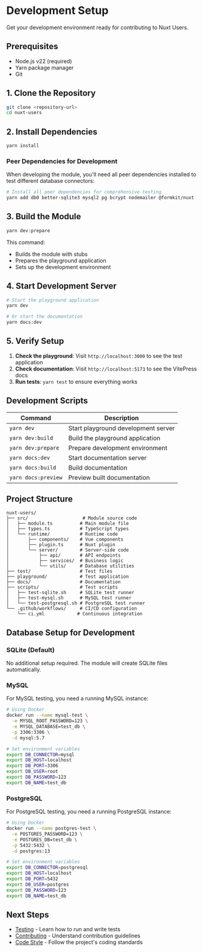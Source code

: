 # Development Setup

Get your development environment ready for contributing to Nuxt Users.

## Prerequisites

- Node.js v22 (required)
- Yarn package manager
- Git

## 1. Clone the Repository

```bash
git clone <repository-url>
cd nuxt-users
```

## 2. Install Dependencies

```bash
yarn install
```

### Peer Dependencies for Development

When developing the module, you'll need all peer dependencies installed to test different database connectors:

```bash
# Install all peer dependencies for comprehensive testing
yarn add db0 better-sqlite3 mysql2 pg bcrypt nodemailer @formkit/nuxt
```

## 3. Build the Module

```bash
yarn dev:prepare
```

This command:
- Builds the module with stubs
- Prepares the playground application
- Sets up the development environment

## 4. Start Development Server

```bash
# Start the playground application
yarn dev

# Or start the documentation
yarn docs:dev
```

## 5. Verify Setup

1. **Check the playground**: Visit `http://localhost:3000` to see the test application
2. **Check documentation**: Visit `http://localhost:5173` to see the VitePress docs
3. **Run tests**: `yarn test` to ensure everything works

## Development Scripts

| Command | Description |
|---------|-------------|
| `yarn dev` | Start playground development server |
| `yarn dev:build` | Build the playground application |
| `yarn dev:prepare` | Prepare development environment |
| `yarn docs:dev` | Start documentation server |
| `yarn docs:build` | Build documentation |
| `yarn docs:preview` | Preview built documentation |

## Project Structure

```
nuxt-users/
├── src/                    # Module source code
│   ├── module.ts          # Main module file
│   ├── types.ts           # TypeScript types
│   └── runtime/           # Runtime code
│       ├── components/    # Vue components
│       ├── plugin.ts      # Nuxt plugin
│       └── server/        # Server-side code
│           ├── api/       # API endpoints
│           ├── services/  # Business logic
│           └── utils/     # Database utilities
├── test/                  # Test files
├── playground/            # Test application
├── docs/                  # Documentation
├── scripts/               # Test scripts
│   ├── test-sqlite.sh     # SQLite test runner
│   ├── test-mysql.sh      # MySQL test runner
│   └── test-postgresql.sh # PostgreSQL test runner
└── .github/workflows/     # CI/CD configuration
    └── ci.yml            # Continuous integration
```

## Database Setup for Development

### SQLite (Default)

No additional setup required. The module will create SQLite files automatically.

### MySQL

For MySQL testing, you need a running MySQL instance:

```bash
# Using Docker
docker run --name mysql-test \
  -e MYSQL_ROOT_PASSWORD=123 \
  -e MYSQL_DATABASE=test_db \
  -p 3306:3306 \
  -d mysql:5.7

# Set environment variables
export DB_CONNECTOR=mysql
export DB_HOST=localhost
export DB_PORT=3306
export DB_USER=root
export DB_PASSWORD=123
export DB_NAME=test_db
```

### PostgreSQL

For PostgreSQL testing, you need a running PostgreSQL instance:

```bash
# Using Docker
docker run --name postgres-test \
  -e POSTGRES_PASSWORD=123 \
  -e POSTGRES_DB=test_db \
  -p 5432:5432 \
  -d postgres:13

# Set environment variables
export DB_CONNECTOR=postgresql
export DB_HOST=localhost
export DB_PORT=5432
export DB_USER=postgres
export DB_PASSWORD=123
export DB_NAME=test_db
```

## Next Steps

- [Testing](/developer-guide/testing) - Learn how to run and write tests
- [Contributing](/developer-guide/contributing) - Understand contribution guidelines
- [Code Style](/developer-guide/code-style) - Follow the project's coding standards
